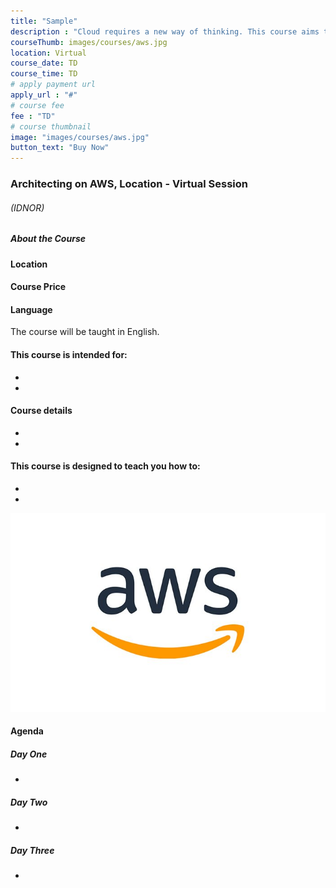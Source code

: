 ```yaml
---
title: "Sample"
description : "Cloud requires a new way of thinking. This course aims to give you a comprehensive overview to AWS fundamentals, architectural design patterns, and how to build cloud solutions on AWS."
courseThumb: images/courses/aws.jpg
location: Virtual
course_date: TD
course_time: TD
# apply payment url
apply_url : "#"
# course fee
fee : "TD"
# course thumbnail
image: "images/courses/aws.jpg"
button_text: "Buy Now"
---
```


### Architecting on AWS, Location - Virtual Session

###### (IDNOR)

##### About the Course

#### Location

#### Course Price 

#### Language

The course will be taught in English.

#### This course is intended for:

* 
* 

#### Course details

* 
* 

#### This course is designed to teach you how to:

* 
* 

![](images/courses/aws.jpg#floatright)

#### Agenda

##### Day One

* 
##### Day Two

* 

##### Day Three

* 